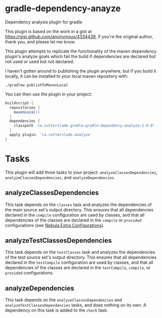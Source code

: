 # gradle-dependency-anayze
Dependency analysis plugin for gradle

This plugin is based on the work in a gist at https://gist.github.com/anonymous/4334439, if you're the original author, thank you, and please let me know.

This plugin attempts to replicate the functionality of the maven dependency plugin's analyze goals which fail the build if dependencies are declared but not used or used but not declared.

I haven't gotten around to publishing the plugin anywhere, but if you build it locally, it can be installed to your local maven repository with:
```
./gradlew publishToMavenLocal
```

You can then use the plugin in your project:
```gradle
buildscript {
  repositories {
    mavenLocal()
  }
  dependencies {
    classpath 'ca.cutterslade.gradle:gradle-dependency-analyze:1.0.0'
  }
  apply plugin: 'ca.cutterslade.analyze'
}
```
# Tasks
This plugin will add three tasks to your project: `analyzeClassesDependencies`, `analyzeClassesDependencies`, and `analyzeDependencies`.
## analyzeClassesDependencies
This task depends on the `classes` task and analyzes the dependencies of the main source set's output directory. This ensures that all dependencies declared in the `compile` configuration are used by classes, and that all dependencies of the classes are declared in the `compile` or `provided` configurations (see [Nebula Extra Configurations](https://github.com/nebula-plugins/gradle-extra-configurations-plugin)).
## analyzeTestClassesDependencies
This task depends on the `testClasses` task and analyzes the dependencies of the test source set's output directory. This ensures that all dependencies declared in the `testCompile` configuration are used by classes, and that all dependencies of the classes are declared in the `testCompile`, `compile`, or `provided` configurations.
## analyzeDependencies
This task depends on the `analyzeClassesDependencies` and `analyzeTestClassesDependencies` tasks, and does nothing on its own. A dependency on this task is added to the `check` task.
